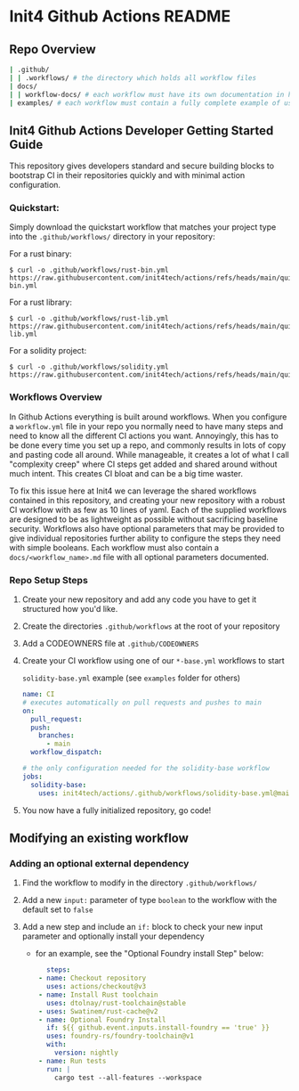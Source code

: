 # Init4 Github Actions README

## Repo Overview

```bash
| .github/
| | .workflows/ # the directory which holds all workflow files
| docs/
| | workflow-docs/ # each workflow must have its own documentation in here
| examples/ # each workflow must contain a fully complete example of usage here

```

## Init4 Github Actions Developer Getting Started Guide

This repository gives developers standard and secure building blocks to bootstrap CI in their repositories quickly and with minimal action configuration.

### Quickstart:

Simply download the quickstart workflow that matches your project type into the `.github/workflows/` directory in your repository:

For a rust binary:

```
$ curl -o .github/workflows/rust-bin.yml https://raw.githubusercontent.com/init4tech/actions/refs/heads/main/quickstart/rust-bin.yml
```

For a rust library:

```
$ curl -o .github/workflows/rust-lib.yml https://raw.githubusercontent.com/init4tech/actions/refs/heads/main/quickstart/rust-lib.yml
```

For a solidity project:

```
$ curl -o .github/workflows/solidity.yml https://raw.githubusercontent.com/init4tech/actions/refs/heads/main/quickstart/solidity.yml
```

### Workflows Overview

In Github Actions everything is built around workflows. When you configure a `workflow.yml` file in your repo you normally need to have many steps and need to know all the different CI actions you want. Annoyingly, this has to be done every time you set up a repo, and commonly results in lots of copy and pasting code all around. While manageable, it creates a lot of what I call "complexity creep" where CI steps get added and shared around without much intent. This creates CI bloat and can be a big time waster.

To fix this issue here at Init4 we can leverage the shared workflows contained in this repository, and creating your new repository with a robust CI workflow with as few as 10 lines of yaml. Each of the supplied workflows are designed to be as lightweight as possible without sacrificing baseline security. Workflows also have optional parameters that may be provided to give individual repositories further ability to configure the steps they need with simple booleans. Each workflow must also contain a `docs/<workflow_name>.md` file with all optional parameters documented.

### Repo Setup Steps

1. Create your new repository and add any code you have to get it structured how you'd like.
2. Create the directories `.github/workflows` at the root of your repository
3. Add a CODEOWNERS file at `.github/CODEOWNERS`
4. Create your CI workflow using one of our `*-base.yml` workflows to start

   `solidity-base.yml` example (see `examples` folder for others)

   ```yml
   name: CI
   # executes automatically on pull requests and pushes to main
   on:
     pull_request:
     push:
       branches:
         - main
     workflow_dispatch:

   # the only configuration needed for the solidity-base workflow
   jobs:
     solidity-base:
       uses: init4tech/actions/.github/workflows/solidity-base.yml@main
   ```

5. You now have a fully initialized repository, go code!

## Modifying an existing workflow

### Adding an optional external dependency

1. Find the workflow to modify in the directory `.github/workflows/`
2. Add a new `input:` parameter of type `boolean` to the workflow with the default set to `false`
3. Add a new step and include an `if:` block to check your new input parameter and optionally install your dependency

   - for an example, see the "Optional Foundry install Step" below:

   ```yml
         steps:
       - name: Checkout repository
         uses: actions/checkout@v3
       - name: Install Rust toolchain
         uses: dtolnay/rust-toolchain@stable
       - uses: Swatinem/rust-cache@v2
       - name: Optional Foundry Install
         if: ${{ github.event.inputs.install-foundry == 'true' }}
         uses: foundry-rs/foundry-toolchain@v1
         with:
           version: nightly
       - name: Run tests
         run: |
           cargo test --all-features --workspace
   ```
